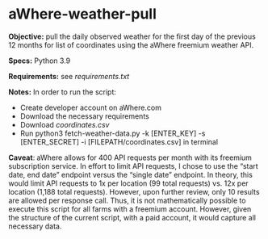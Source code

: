# aWhere-weather-pull
**Objective:** pull the daily observed weather for the first day of the previous 12 months for list of coordinates using the aWhere freemium weather API. 

**Specs:** Python 3.9

**Requirements:** see _requirements.txt_

**Notes:**
In order to run the script:
- Create developer account on aWhere.com
- Download the necessary requirements
- Download _coordinates.csv_
- Run python3 fetch-weather-data.py -k [ENTER_KEY] -s [ENTER_SECRET] -i [FILEPATH/coordinates.csv] in terminal

**Caveat**: aWhere allows for 400 API requests per month with its freemium subscription service. In effort to limit API requests, I chose to use the “start date, end date” endpoint versus the “single date” endpoint. In theory, this would limit API requests to 1x per location (99 total requests) vs. 12x per location (1,188 total requests). However, upon further review, only 10 results are allowed per response call. Thus, it is not mathematically possible to execute this script for all farms with a freemium account. However, given the structure of the current script, with a paid account, it would capture all necessary data. 
